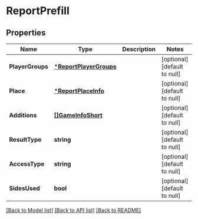 # ReportPrefill

## Properties
Name | Type | Description | Notes
------------ | ------------- | ------------- | -------------
**PlayerGroups** | [***ReportPlayerGroups**](ReportPlayerGroups.md) |  | [optional] [default to null]
**Place** | [***ReportPlaceInfo**](ReportPlaceInfo.md) |  | [optional] [default to null]
**Additions** | [**[]GameInfoShort**](GameInfoShort.md) |  | [optional] [default to null]
**ResultType** | **string** |  | [optional] [default to null]
**AccessType** | **string** |  | [optional] [default to null]
**SidesUsed** | **bool** |  | [optional] [default to null]

[[Back to Model list]](../README.md#documentation-for-models) [[Back to API list]](../README.md#documentation-for-api-endpoints) [[Back to README]](../README.md)


